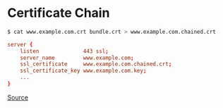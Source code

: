 # Certificate Chain

```sh
$ cat www.example.com.crt bundle.crt > www.example.com.chained.crt
```

```conf
server {
    listen              443 ssl;
    server_name         www.example.com;
    ssl_certificate     www.example.com.chained.crt;
    ssl_certificate_key www.example.com.key;
    ...
}
```

[Source](http://nginx.org/en/docs/http/configuring_https_servers.html)
